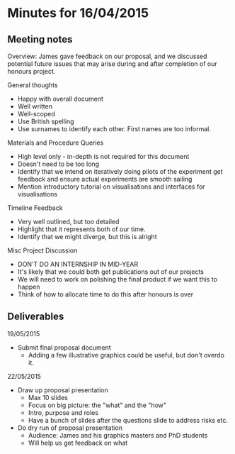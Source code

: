 ---
---
# Minutes for 16/04/2015

## Meeting notes

Overview: James gave feedback on our proposal, and we discussed potential future issues that may arise during and after completion of our honours project.

General thoughts
* Happy with overall document
* Well written
* Well-scoped
* Use British spelling
* Use surnames to identify each other. First names are too informal.

Materials and Procedure Queries
* High level only - in-depth is not required for this document
* Doesn't need to be too long
* Identify that we intend on iteratively doing pilots of the experiment get feedback and ensure actual experiments are smooth sailing
* Mention introductory tutorial on visualisations and interfaces for visualisations

Timeline Feedback
* Very well outlined, but too detailed
* Highlight that it represents both of our time.
* Identify that we might diverge, but this is alright

Misc Project Discussion
* DON'T DO AN INTERNSHIP IN MID-YEAR
* It's likely that we could both get publications out of our projects
* We will need to work on polishing the final product if we want this to happen
* Think of how to allocate time to do this after honours is over


## Deliverables
19/05/2015
- Submit final proposal document
  - Adding a few illustrative graphics could be useful, but don't overdo it.

22/05/2015
- Draw up proposal presentation
  - Max 10 slides
  - Focus on big picture: the "what" and the "how"
  - Intro, purpose and roles
  - Have a bunch of slides after the questions slide to address risks etc.
- Do dry run of proposal presentation
  - Audience: James and his graphics masters and PhD students
  - Will help us get feedback on what
